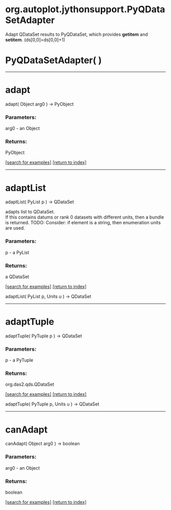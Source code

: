 # org.autoplot.jythonsupport.PyQDataSetAdapter

Adapt QDataSet results to PyQDataSet, which provides __getitem__
 and __setitem__.  (ds[0,0]=ds[0,0]+1)

# PyQDataSetAdapter( )


***
<a name="adapt"></a>
# adapt
adapt( Object arg0 ) &rarr; PyObject



### Parameters:
arg0 - an Object

### Returns:
PyObject


<a href="https://github.com/autoplot/dev/search?q=adapt&unscoped_q=adapt">[search for examples]</a>
<a href="https://github.com/autoplot/documentation/blob/master/javadoc/index-all.md">[return to index]</a>

***
<a name="adaptList"></a>
# adaptList
adaptList( PyList p ) &rarr; QDataSet

adapts list to QDataSet.  
 If this contains datums or rank 0 datasets with different units, then a bundle is returned.
 TODO: Consider: if element is a string, then enumeration units are used.

### Parameters:
p - a PyList

### Returns:
a QDataSet


<a href="https://github.com/autoplot/dev/search?q=adaptList&unscoped_q=adaptList">[search for examples]</a>
<a href="https://github.com/autoplot/documentation/blob/master/javadoc/index-all.md">[return to index]</a>

adaptList( PyList p, Units u ) &rarr; QDataSet<br>
***
<a name="adaptTuple"></a>
# adaptTuple
adaptTuple( PyTuple p ) &rarr; QDataSet



### Parameters:
p - a PyTuple

### Returns:
org.das2.qds.QDataSet


<a href="https://github.com/autoplot/dev/search?q=adaptTuple&unscoped_q=adaptTuple">[search for examples]</a>
<a href="https://github.com/autoplot/documentation/blob/master/javadoc/index-all.md">[return to index]</a>

adaptTuple( PyTuple p, Units u ) &rarr; QDataSet<br>
***
<a name="canAdapt"></a>
# canAdapt
canAdapt( Object arg0 ) &rarr; boolean



### Parameters:
arg0 - an Object

### Returns:
boolean


<a href="https://github.com/autoplot/dev/search?q=canAdapt&unscoped_q=canAdapt">[search for examples]</a>
<a href="https://github.com/autoplot/documentation/blob/master/javadoc/index-all.md">[return to index]</a>

